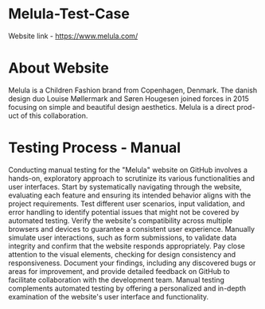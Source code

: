 # Melula-Test-Case
Website link - https://www.melula.com/ 
# About Website 
  Melula is a Children Fashion brand from Copenhagen, Denmark.
The danish design duo Louise Møllermark and Søren Hougesen joined forces in 2015 focusing on simple and beautiful design aesthetics. Melula is a direct prod- uct of this collaboration.

# Testing Process - Manual  
Conducting manual testing for the "Melula" website on GitHub involves a hands-on, exploratory approach to scrutinize its various functionalities and user interfaces. 
Start by systematically navigating through the website, evaluating each feature and ensuring its intended behavior aligns with the project requirements. 
Test different user scenarios, input validation, and error handling to identify potential issues that might not be covered by automated testing. 
Verify the website's compatibility across multiple browsers and devices to guarantee a consistent user experience.
Manually simulate user interactions, such as form submissions, to validate data integrity and confirm that the website responds appropriately. 
Pay close attention to the visual elements, checking for design consistency and responsiveness. 
Document your findings, including any discovered bugs or areas for improvement, and provide detailed feedback on GitHub to facilitate collaboration with the development team. 
Manual testing complements automated testing by offering a personalized and in-depth examination of the website's user interface and functionality.
